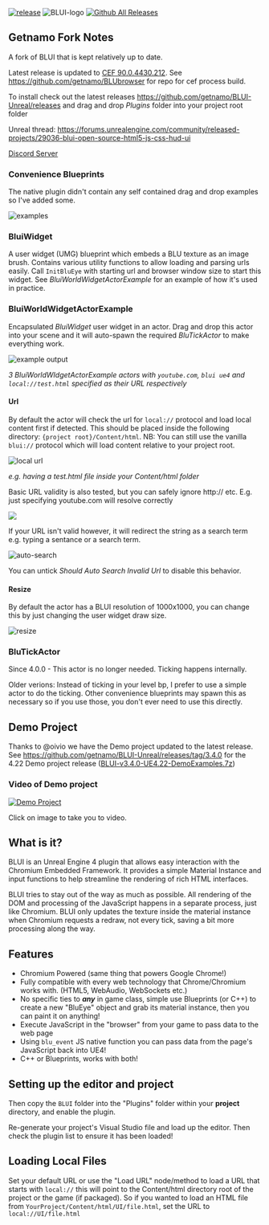 [![release](https://img.shields.io/github/release/getnamo/BLUI.svg?style=flat-square)](https://github.com/getnamo/BLUI-Unreal/releases)
![BLUI-logo](https://cloud.githubusercontent.com/assets/1334174/5969395/201a1202-a7f1-11e4-98a4-12bc6793f830.png)
[![Github All Releases](https://img.shields.io/github/downloads/getnamo/BLUI-Unreal/total.svg)](https://github.com/getnamo/BLUI-Unreal/releases)

## Getnamo Fork Notes

A fork of BLUI that is kept relatively up to date.

Latest release is updated to [CEF 90.0.4430.212](https://bitbucket.org/chromiumembedded/cef/src/4430/). See https://github.com/getnamo/BLUbrowser for repo for cef process build.

To install check out the latest releases https://github.com/getnamo/BLUI-Unreal/releases and drag and drop *Plugins* folder into your project root folder

Unreal thread: https://forums.unrealengine.com/community/released-projects/29036-blui-open-source-html5-js-css-hud-ui

[Discord Server](https://discord.gg/qfJUyxaW4s)

### Convenience Blueprints

The native plugin didn't contain any self contained drag and drop examples so I've added some.

![examples](https://i.imgur.com/UOCEHM8.png)

### BluiWidget

A user widget (UMG) blueprint which embeds a BLU texture as an image brush. Contains various utility functions to allow loading and parsing urls easily. Call ```InitBluEye``` with starting url and browser window size to start this widget. See *BluiWorldWidgetActorExample* for an example of how it's used in practice.


### BluiWorldWidgetActorExample

Encapsulated *BluiWidget* user widget in an actor. Drag and drop this actor into your scene and it will auto-spawn the required *BluTickActor* to make everything work.

![example output](https://i.imgur.com/bso2ah6.png)

*3 BluiWorldWIdgetActorExample actors with ```youtube.com```, ```blui ue4``` and ```local://test.html``` specified as their URL respectively*


#### Url

By default the actor will check the url for ```local://``` protocol and load local content first if detected. This should be placed inside the following directory: ```{project root}/Content/html```. NB: You can still use the vanilla ```blui://``` protocol which will load content relative to your project root.

![local url](https://i.imgur.com/30hk67Z.png)

*e.g. having a test.html file inside your Content/html folder*


Basic URL validity is also tested, but you can safely ignore http:// etc. E.g. just specifying youtube.com will resolve correctly

![](https://i.imgur.com/R6we4jO.png)


If your URL isn't valid however, it will redirect the string as a search term e.g. typing a sentance or a search term.

![auto-search](https://i.imgur.com/iDoXyFy.png)


You can untick *Should Auto Search Invalid Url* to disable this behavior.

#### Resize
By default the actor has a BLUI resolution of 1000x1000, you can change this by just changing the user widget draw size.

![resize](https://i.imgur.com/kB8X4I5.png)



### BluTickActor

Since 4.0.0 - This actor is no longer needed. Ticking happens internally.

Older verions:
Instead of ticking in your level bp, I prefer to use a simple actor to do the ticking. Other convenience blueprints may spawn this as necessary so if you use those, you don't ever need to use this directly.

## Demo Project

Thanks to @oivio we have the Demo project updated to the latest release. See https://github.com/getnamo/BLUI-Unreal/releases/tag/3.4.0 for the 4.22 Demo project release ([BLUI-v3.4.0-UE4.22-DemoExamples.7z](https://github.com/getnamo/BLUI-Unreal/releases/download/3.4.0/BLUI-v3.4.0-UE4.22-DemoExamples.7z))

### Video of Demo project

[![Demo Project](https://img.youtube.com/vi/PRxO0yCO3Kk/0.jpg)](https://youtu.be/PRxO0yCO3Kk)

Click on image to take you to video.


What is it?
---------------------------------------
BLUI is an Unreal Engine 4 plugin that allows easy interaction with the Chromium Embedded Framework. It provides a simple Material Instance and input functions to help streamline the rendering of rich HTML interfaces.

BLUI tries to stay out of the way as much as possible. All rendering of the DOM and processing of the JavaScript happens in a separate process, just like Chromium. BLUI only updates the texture inside the material instance when Chromium requests a redraw, not every tick, saving a bit more processing along the way.

Features
---------------------------------------
+ Chromium Powered (same thing that powers Google Chrome!)
+ Fully compatible with every web technology that Chrome/Chromium works with. (HTML5, WebAudio, WebSockets etc.)
+ No specific ties to ***any*** in game class, simple use Blueprints (or C++) to create a new "BluEye" object and grab its material instance, then you can paint it on anything!
+ Execute JavaScript in the "browser" from your game to pass data to the web page
+ Using `blu_event` JS native function you can pass data from the page's JavaScript back into UE4!
+ C++ or Blueprints, works with both!

Setting up the editor and project
---------------------------------------
Then copy the `BLUI` folder into the "Plugins" folder within your **project** directory, and enable the plugin.

Re-generate your project's Visual Studio file and load up the editor. Then check the plugin list to ensure it has been loaded!


Loading Local Files
---------------------------------------
Set your default URL or use the "Load URL" node/method to load a URL that starts with `local://` this will point to the Content/html directory root of the project or the game (if packaged). So if you wanted to load an HTML file from `YourProject/Content/html/UI/file.html`, set the URL to `local://UI/file.html`

